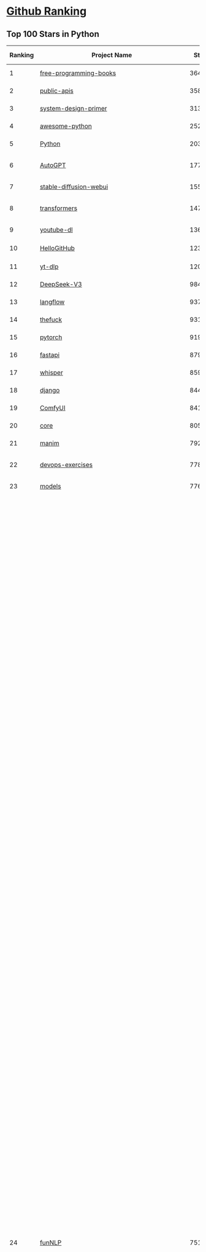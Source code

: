 [Github Ranking](../README.md)
==========

## Top 100 Stars in Python

| Ranking | Project Name | Stars | Forks | Language | Open Issues | Description | Last Commit |
| ------- | ------------ | ----- | ----- | -------- | ----------- | ----------- | ----------- |
| 1 | [free-programming-books](https://github.com/EbookFoundation/free-programming-books) | 364183 | 63853 | Python | 32 | :books: Freely available programming books | 2025-07-22T19:36:31Z |
| 2 | [public-apis](https://github.com/public-apis/public-apis) | 358586 | 37634 | Python | 2 | A collective list of free APIs | 2025-05-20T15:56:34Z |
| 3 | [system-design-primer](https://github.com/donnemartin/system-design-primer) | 313923 | 51552 | Python | 247 | Learn how to design large-scale systems. Prep for the system design interview.  Includes Anki flashcards. | 2025-05-21T11:13:33Z |
| 4 | [awesome-python](https://github.com/vinta/awesome-python) | 252967 | 26037 | Python | 0 | An opinionated list of awesome Python frameworks, libraries, software and resources. | 2025-07-17T16:35:51Z |
| 5 | [Python](https://github.com/TheAlgorithms/Python) | 203448 | 47136 | Python | 74 | All Algorithms implemented in Python | 2025-07-29T21:27:31Z |
| 6 | [AutoGPT](https://github.com/Significant-Gravitas/AutoGPT) | 177411 | 45921 | Python | 147 | AutoGPT is the vision of accessible AI for everyone, to use and to build on. Our mission is to provide the tools, so that you can focus on what matters. | 2025-08-01T18:07:10Z |
| 7 | [stable-diffusion-webui](https://github.com/AUTOMATIC1111/stable-diffusion-webui) | 155124 | 28780 | Python | 2361 | Stable Diffusion web UI | 2025-05-03T06:17:03Z |
| 8 | [transformers](https://github.com/huggingface/transformers) | 147752 | 29877 | Python | 1074 | 🤗 Transformers: the model-definition framework for state-of-the-art machine learning models in text, vision, audio, and multimodal models, for both inference and training.  | 2025-08-01T18:58:41Z |
| 9 | [youtube-dl](https://github.com/ytdl-org/youtube-dl) | 136712 | 10418 | Python | 3643 | Command-line program to download videos from YouTube.com and other video sites | 2025-05-04T11:53:05Z |
| 10 | [HelloGitHub](https://github.com/521xueweihan/HelloGitHub) | 123420 | 10595 | Python | 208 | :octocat: 分享 GitHub 上有趣、入门级的开源项目。Share interesting, entry-level open source projects on GitHub. | 2025-07-30T17:30:00Z |
| 11 | [yt-dlp](https://github.com/yt-dlp/yt-dlp) | 120812 | 9588 | Python | 1602 | A feature-rich command-line audio/video downloader | 2025-07-31T20:33:05Z |
| 12 | [DeepSeek-V3](https://github.com/deepseek-ai/DeepSeek-V3) | 98450 | 16037 | Python | 35 | None | 2025-06-27T08:46:37Z |
| 13 | [langflow](https://github.com/langflow-ai/langflow) | 93725 | 7232 | Python | 472 | Langflow is a powerful tool for building and deploying AI-powered agents and workflows. | 2025-08-01T18:45:44Z |
| 14 | [thefuck](https://github.com/nvbn/thefuck) | 93168 | 3733 | Python | 285 | Magnificent app which corrects your previous console command. | 2024-07-19T14:56:13Z |
| 15 | [pytorch](https://github.com/pytorch/pytorch) | 91963 | 24823 | Python | 15380 | Tensors and Dynamic neural networks in Python with strong GPU acceleration | 2025-08-01T19:02:26Z |
| 16 | [fastapi](https://github.com/fastapi/fastapi) | 87905 | 7670 | Python | 49 | FastAPI framework, high performance, easy to learn, fast to code, ready for production | 2025-08-01T14:33:00Z |
| 17 | [whisper](https://github.com/openai/whisper) | 85912 | 10550 | Python | 0 | Robust Speech Recognition via Large-Scale Weak Supervision | 2025-06-26T01:05:52Z |
| 18 | [django](https://github.com/django/django) | 84433 | 32747 | Python | 0 | The Web framework for perfectionists with deadlines. | 2025-08-01T07:43:22Z |
| 19 | [ComfyUI](https://github.com/comfyanonymous/ComfyUI) | 84122 | 9324 | Python | 2435 | The most powerful and modular diffusion model GUI, api and backend with a graph/nodes interface. | 2025-08-01T09:25:44Z |
| 20 | [core](https://github.com/home-assistant/core) | 80500 | 34517 | Python | 2401 | :house_with_garden: Open source home automation that puts local control and privacy first. | 2025-08-01T19:00:53Z |
| 21 | [manim](https://github.com/3b1b/manim) | 79239 | 6821 | Python | 449 | Animation engine for explanatory math videos | 2025-06-14T15:50:43Z |
| 22 | [devops-exercises](https://github.com/bregman-arie/devops-exercises) | 77806 | 17445 | Python | 35 | Linux, Jenkins, AWS, SRE, Prometheus, Docker, Python, Ansible, Git, Kubernetes, Terraform, OpenStack, SQL, NoSQL, Azure, GCP, DNS, Elastic, Network, Virtualization. DevOps Interview Questions | 2025-04-24T19:36:05Z |
| 23 | [models](https://github.com/tensorflow/models) | 77617 | 45524 | Python | 1076 | Models and examples built with TensorFlow | 2025-07-29T19:00:10Z |
| 24 | [funNLP](https://github.com/fighting41love/funNLP) | 75183 | 14940 | Python | 33 | 中英文敏感词、语言检测、中外手机/电话归属地/运营商查询、名字推断性别、手机号抽取、身份证抽取、邮箱抽取、中日文人名库、中文缩写库、拆字词典、词汇情感值、停用词、反动词表、暴恐词表、繁简体转换、英文模拟中文发音、汪峰歌词生成器、职业名称词库、同义词库、反义词库、否定词库、汽车品牌词库、汽车零件词库、连续英文切割、各种中文词向量、公司名字大全、古诗词库、IT词库、财经词库、成语词库、地名词库、历史名人词库、诗词词库、医学词库、饮食词库、法律词库、汽车词库、动物词库、中文聊天语料、中文谣言数据、百度中文问答数据集、句子相似度匹配算法集合、bert资源、文本生成&摘要相关工具、cocoNLP信息抽取工具、国内电话号码正则匹配、清华大学XLORE:中英文跨语言百科知识图谱、清华大学人工智能技术系列报告、自然语言生成、NLU太难了系列、自动对联数据及机器人、用户名黑名单列表、罪名法务名词及分类模型、微信公众号语料、cs224n深度学习自然语言处理课程、中文手写汉字识别、中文自然语言处理 语料/数据集、变量命名神器、分词语料库+代码、任务型对话英文数据集、ASR 语音数据集 + 基于深度学习的中文语音识别系统、笑声检测器、Microsoft多语言数字/单位/如日期时间识别包、中华新华字典数据库及api(包括常用歇后语、成语、词语和汉字)、文档图谱自动生成、SpaCy 中文模型、Common Voice语音识别数据集新版、神经网络关系抽取、基于bert的命名实体识别、关键词(Keyphrase)抽取包pke、基于医疗领域知识图谱的问答系统、基于依存句法与语义角色标注的事件三元组抽取、依存句法分析4万句高质量标注数据、cnocr：用来做中文OCR的Python3包、中文人物关系知识图谱项目、中文nlp竞赛项目及代码汇总、中文字符数据、speech-aligner: 从“人声语音”及其“语言文本”产生音素级别时间对齐标注的工具、AmpliGraph: 知识图谱表示学习(Python)库：知识图谱概念链接预测、Scattertext 文本可视化(python)、语言/知识表示工具：BERT & ERNIE、中文对比英文自然语言处理NLP的区别综述、Synonyms中文近义词工具包、HarvestText领域自适应文本挖掘工具（新词发现-情感分析-实体链接等）、word2word：(Python)方便易用的多语言词-词对集：62种语言/3,564个多语言对、语音识别语料生成工具：从具有音频/字幕的在线视频创建自动语音识别(ASR)语料库、构建医疗实体识别的模型（包含词典和语料标注）、单文档非监督的关键词抽取、Kashgari中使用gpt-2语言模型、开源的金融投资数据提取工具、文本自动摘要库TextTeaser: 仅支持英文、人民日报语料处理工具集、一些关于自然语言的基本模型、基于14W歌曲知识库的问答尝试--功能包括歌词接龙and已知歌词找歌曲以及歌曲歌手歌词三角关系的问答、基于Siamese bilstm模型的相似句子判定模型并提供训练数据集和测试数据集、用Transformer编解码模型实现的根据Hacker News文章标题自动生成评论、用BERT进行序列标记和文本分类的模板代码、LitBank：NLP数据集——支持自然语言处理和计算人文学科任务的100部带标记英文小说语料、百度开源的基准信息抽取系统、虚假新闻数据集、Facebook: LAMA语言模型分析，提供Transformer-XL/BERT/ELMo/GPT预训练语言模型的统一访问接口、CommonsenseQA：面向常识的英文QA挑战、中文知识图谱资料、数据及工具、各大公司内部里大牛分享的技术文档 PDF 或者 PPT、自然语言生成SQL语句（英文）、中文NLP数据增强（EDA）工具、英文NLP数据增强工具 、基于医药知识图谱的智能问答系统、京东商品知识图谱、基于mongodb存储的军事领域知识图谱问答项目、基于远监督的中文关系抽取、语音情感分析、中文ULMFiT-情感分析-文本分类-语料及模型、一个拍照做题程序、世界各国大规模人名库、一个利用有趣中文语料库 qingyun 训练出来的中文聊天机器人、中文聊天机器人seqGAN、省市区镇行政区划数据带拼音标注、教育行业新闻语料库包含自动文摘功能、开放了对话机器人-知识图谱-语义理解-自然语言处理工具及数据、中文知识图谱：基于百度百科中文页面-抽取三元组信息-构建中文知识图谱、masr: 中文语音识别-提供预训练模型-高识别率、Python音频数据增广库、中文全词覆盖BERT及两份阅读理解数据、ConvLab：开源多域端到端对话系统平台、中文自然语言处理数据集、基于最新版本rasa搭建的对话系统、基于TensorFlow和BERT的管道式实体及关系抽取、一个小型的证券知识图谱/知识库、复盘所有NLP比赛的TOP方案、OpenCLaP：多领域开源中文预训练语言模型仓库、UER：基于不同语料+编码器+目标任务的中文预训练模型仓库、中文自然语言处理向量合集、基于金融-司法领域(兼有闲聊性质)的聊天机器人、g2pC：基于上下文的汉语读音自动标记模块、Zincbase 知识图谱构建工具包、诗歌质量评价/细粒度情感诗歌语料库、快速转化「中文数字」和「阿拉伯数字」、百度知道问答语料库、基于知识图谱的问答系统、jieba_fast 加速版的jieba、正则表达式教程、中文阅读理解数据集、基于BERT等最新语言模型的抽取式摘要提取、Python利用深度学习进行文本摘要的综合指南、知识图谱深度学习相关资料整理、维基大规模平行文本语料、StanfordNLP 0.2.0：纯Python版自然语言处理包、NeuralNLP-NeuralClassifier：腾讯开源深度学习文本分类工具、端到端的封闭域对话系统、中文命名实体识别：NeuroNER vs. BertNER、新闻事件线索抽取、2019年百度的三元组抽取比赛：“科学空间队”源码、基于依存句法的开放域文本知识三元组抽取和知识库构建、中文的GPT2训练代码、ML-NLP - 机器学习(Machine Learning)NLP面试中常考到的知识点和代码实现、nlp4han:中文自然语言处理工具集(断句/分词/词性标注/组块/句法分析/语义分析/NER/N元语法/HMM/代词消解/情感分析/拼写检查、XLM：Facebook的跨语言预训练语言模型、用基于BERT的微调和特征提取方法来进行知识图谱百度百科人物词条属性抽取、中文自然语言处理相关的开放任务-数据集-当前最佳结果、CoupletAI - 基于CNN+Bi-LSTM+Attention 的自动对对联系统、抽象知识图谱、MiningZhiDaoQACorpus - 580万百度知道问答数据挖掘项目、brat rapid annotation tool: 序列标注工具、大规模中文知识图谱数据：1.4亿实体、数据增强在机器翻译及其他nlp任务中的应用及效果、allennlp阅读理解:支持多种数据和模型、PDF表格数据提取工具 、 Graphbrain：AI开源软件库和科研工具，目的是促进自动意义提取和文本理解以及知识的探索和推断、简历自动筛选系统、基于命名实体识别的简历自动摘要、中文语言理解测评基准，包括代表性的数据集&基准模型&语料库&排行榜、树洞 OCR 文字识别 、从包含表格的扫描图片中识别表格和文字、语声迁移、Python口语自然语言处理工具集(英文)、 similarity：相似度计算工具包，java编写、海量中文预训练ALBERT模型 、Transformers 2.0 、基于大规模音频数据集Audioset的音频增强 、Poplar：网页版自然语言标注工具、图片文字去除，可用于漫画翻译 、186种语言的数字叫法库、Amazon发布基于知识的人-人开放领域对话数据集 、中文文本纠错模块代码、繁简体转换 、 Python实现的多种文本可读性评价指标、类似于人名/地名/组织机构名的命名体识别数据集 、东南大学《知识图谱》研究生课程(资料)、. 英文拼写检查库 、 wwsearch是企业微信后台自研的全文检索引擎、CHAMELEON：深度学习新闻推荐系统元架构 、 8篇论文梳理BERT相关模型进展与反思、DocSearch：免费文档搜索引擎、 LIDA：轻量交互式对话标注工具 、aili - the fastest in-memory index in the East 东半球最快并发索引 、知识图谱车音工作项目、自然语言生成资源大全 、中日韩分词库mecab的Python接口库、中文文本摘要/关键词提取、汉字字符特征提取器 (featurizer)，提取汉字的特征（发音特征、字形特征）用做深度学习的特征、中文生成任务基准测评 、中文缩写数据集、中文任务基准测评 - 代表性的数据集-基准(预训练)模型-语料库-baseline-工具包-排行榜、PySS3：面向可解释AI的SS3文本分类器机器可视化工具 、中文NLP数据集列表、COPE - 格律诗编辑程序、doccano：基于网页的开源协同多语言文本标注工具 、PreNLP：自然语言预处理库、简单的简历解析器，用来从简历中提取关键信息、用于中文闲聊的GPT2模型：GPT2-chitchat、基于检索聊天机器人多轮响应选择相关资源列表(Leaderboards、Datasets、Papers)、(Colab)抽象文本摘要实现集锦(教程 、词语拼音数据、高效模糊搜索工具、NLP数据增广资源集、微软对话机器人框架 、 GitHub Typo Corpus：大规模GitHub多语言拼写错误/语法错误数据集、TextCluster：短文本聚类预处理模块 Short text cluster、面向语音识别的中文文本规范化、BLINK：最先进的实体链接库、BertPunc：基于BERT的最先进标点修复模型、Tokenizer：快速、可定制的文本词条化库、中文语言理解测评基准，包括代表性的数据集、基准(预训练)模型、语料库、排行榜、spaCy 医学文本挖掘与信息提取 、 NLP任务示例项目代码集、 python拼写检查库、chatbot-list - 行业内关于智能客服、聊天机器人的应用和架构、算法分享和介绍、语音质量评价指标(MOSNet, BSSEval, STOI, PESQ, SRMR)、 用138GB语料训练的法文RoBERTa预训练语言模型 、BERT-NER-Pytorch：三种不同模式的BERT中文NER实验、无道词典 - 有道词典的命令行版本，支持英汉互查和在线查询、2019年NLP亮点回顾、 Chinese medical dialogue data 中文医疗对话数据集 、最好的汉字数字(中文数字)-阿拉伯数字转换工具、 基于百科知识库的中文词语多词义/义项获取与特定句子词语语义消歧、awesome-nlp-sentiment-analysis - 情感分析、情绪原因识别、评价对象和评价词抽取、LineFlow：面向所有深度学习框架的NLP数据高效加载器、中文医学NLP公开资源整理 、MedQuAD：(英文)医学问答数据集、将自然语言数字串解析转换为整数和浮点数、Transfer Learning in Natural Language Processing (NLP) 、面向语音识别的中文/英文发音辞典、Tokenizers：注重性能与多功能性的最先进分词器、CLUENER 细粒度命名实体识别 Fine Grained Named Entity Recognition、 基于BERT的中文命名实体识别、中文谣言数据库、NLP数据集/基准任务大列表、nlp相关的一些论文及代码, 包括主题模型、词向量(Word Embedding)、命名实体识别(NER)、文本分类(Text Classificatin)、文本生成(Text Generation)、文本相似性(Text Similarity)计算等，涉及到各种与nlp相关的算法，基于keras和tensorflow 、Python文本挖掘/NLP实战示例、 Blackstone：面向非结构化法律文本的spaCy pipeline和NLP模型通过同义词替换实现文本“变脸” 、中文 预训练 ELECTREA 模型: 基于对抗学习 pretrain Chinese Model 、albert-chinese-ner - 用预训练语言模型ALBERT做中文NER 、基于GPT2的特定主题文本生成/文本增广、开源预训练语言模型合集、多语言句向量包、编码、标记和实现：一种可控高效的文本生成方法、 英文脏话大列表 、attnvis：GPT2、BERT等transformer语言模型注意力交互可视化、CoVoST：Facebook发布的多语种语音-文本翻译语料库，包括11种语言(法语、德语、荷兰语、俄语、西班牙语、意大利语、土耳其语、波斯语、瑞典语、蒙古语和中文)的语音、文字转录及英文译文、Jiagu自然语言处理工具 - 以BiLSTM等模型为基础，提供知识图谱关系抽取 中文分词 词性标注 命名实体识别 情感分析 新词发现 关键词 文本摘要 文本聚类等功能、用unet实现对文档表格的自动检测，表格重建、NLP事件提取文献资源列表 、 金融领域自然语言处理研究资源大列表、CLUEDatasetSearch - 中英文NLP数据集：搜索所有中文NLP数据集，附常用英文NLP数据集 、medical_NER - 中文医学知识图谱命名实体识别 、(哈佛)讲因果推理的免费书、知识图谱相关学习资料/数据集/工具资源大列表、Forte：灵活强大的自然语言处理pipeline工具集 、Python字符串相似性算法库、PyLaia：面向手写文档分析的深度学习工具包、TextFooler：针对文本分类/推理的对抗文本生成模块、Haystack：灵活、强大的可扩展问答(QA)框架、中文关键短语抽取工具 | 2024-05-10T07:38:24Z |
| 25 | [Deep-Live-Cam](https://github.com/hacksider/Deep-Live-Cam) | 72206 | 10395 | Python | 64 | real time face swap and one-click video deepfake with only a single image | 2025-08-01T18:56:26Z |
| 26 | [d2l-zh](https://github.com/d2l-ai/d2l-zh) | 71246 | 11762 | Python | 0 | 《动手学深度学习》：面向中文读者、能运行、可讨论。中英文版被70多个国家的500多所大学用于教学。 | 2024-07-30T09:32:19Z |
| 27 | [screenshot-to-code](https://github.com/abi/screenshot-to-code) | 70503 | 8712 | Python | 100 | Drop in a screenshot and convert it to clean code (HTML/Tailwind/React/Vue) | 2025-07-27T20:51:24Z |
| 28 | [flask](https://github.com/pallets/flask) | 70095 | 16506 | Python | 6 | The Python micro framework for building web applications. | 2025-06-12T20:48:14Z |
| 29 | [markitdown](https://github.com/microsoft/markitdown) | 70007 | 3777 | Python | 244 | Python tool for converting files and office documents to Markdown. | 2025-06-04T04:09:25Z |
| 30 | [awesome-machine-learning](https://github.com/josephmisiti/awesome-machine-learning) | 69154 | 15026 | Python | 1 | A curated list of awesome Machine Learning frameworks, libraries and software. | 2025-06-25T14:00:11Z |
| 31 | [gpt_academic](https://github.com/binary-husky/gpt_academic) | 69037 | 8370 | Python | 262 | 为GPT/GLM等LLM大语言模型提供实用化交互接口，特别优化论文阅读/润色/写作体验，模块化设计，支持自定义快捷按钮&函数插件，支持Python和C++等项目剖析&自译解功能，PDF/LaTex论文翻译&总结功能，支持并行问询多种LLM模型，支持chatglm3等本地模型。接入通义千问, deepseekcoder, 讯飞星火, 文心一言, llama2, rwkv, claude2, moss等。 | 2025-07-31T14:22:25Z |
| 32 | [PayloadsAllTheThings](https://github.com/swisskyrepo/PayloadsAllTheThings) | 68895 | 15763 | Python | 0 | A list of useful payloads and bypass for Web Application Security and Pentest/CTF | 2025-07-29T17:10:42Z |
| 33 | [cpython](https://github.com/python/cpython) | 68126 | 32487 | Python | 7250 | The Python programming language | 2025-08-01T17:45:40Z |
| 34 | [sherlock](https://github.com/sherlock-project/sherlock) | 67683 | 7776 | Python | 102 | Hunt down social media accounts by username across social networks | 2025-05-06T09:55:10Z |
| 35 | [browser-use](https://github.com/browser-use/browser-use) | 66748 | 7698 | Python | 494 | 🌐 Make websites accessible for AI agents. Automate tasks online with ease. | 2025-08-01T18:48:05Z |
| 36 | [new-pac](https://github.com/Alvin9999/new-pac) | 66234 | 10203 | Python | 430 | 翻墙-科学上网、自由上网、免费科学上网、免费翻墙、fanqiang、油管youtube/视频下载、软件、VPN、一键翻墙浏览器，vps一键搭建翻墙服务器脚本/教程，免费shadowsocks/ss/ssr/v2ray/goflyway账号/节点，翻墙梯子，电脑、手机、iOS、安卓、windows、Mac、Linux、路由器翻墙、科学上网、youtube视频下载、youtube油管镜像/免翻墙网站、美区apple id共享账号、翻墙-科学上网-梯子 | 2025-08-01T18:58:46Z |
| 37 | [ansible](https://github.com/ansible/ansible) | 65793 | 24051 | Python | 549 | Ansible is a radically simple IT automation platform that makes your applications and systems easier to deploy and maintain. Automate everything from code deployment to network configuration to cloud management, in a language that approaches plain English, using SSH, with no agents to install on remote systems. https://docs.ansible.com. | 2025-07-31T15:35:16Z |
| 38 | [gpt4free](https://github.com/xtekky/gpt4free) | 64792 | 13683 | Python | 13 | The official gpt4free repository \| various collection of powerful language models \| o4, o3 and deepseek r1, gpt-4.1, gemini 2.5 | 2025-08-01T10:08:33Z |
| 39 | [keras](https://github.com/keras-team/keras) | 63265 | 19600 | Python | 229 | Deep Learning for humans | 2025-08-01T16:37:00Z |
| 40 | [scikit-learn](https://github.com/scikit-learn/scikit-learn) | 62854 | 26095 | Python | 1575 | scikit-learn: machine learning in Python | 2025-08-01T14:16:37Z |
| 41 | [annotated_deep_learning_paper_implementations](https://github.com/labmlai/annotated_deep_learning_paper_implementations) | 62240 | 6307 | Python | 24 | 🧑‍🏫 60+ Implementations/tutorials of deep learning papers with side-by-side notes 📝; including transformers (original, xl, switch, feedback, vit, ...), optimizers (adam, adabelief, sophia, ...), gans(cyclegan, stylegan2, ...), 🎮 reinforcement learning (ppo, dqn), capsnet, distillation, ... 🧠 | 2025-08-01T10:20:35Z |
| 42 | [OpenHands](https://github.com/All-Hands-AI/OpenHands) | 61583 | 7312 | Python | 295 | 🙌 OpenHands: Code Less, Make More | 2025-08-01T18:09:25Z |
| 43 | [ragflow](https://github.com/infiniflow/ragflow) | 61460 | 6221 | Python | 2528 | RAGFlow is an open-source RAG (Retrieval-Augmented Generation) engine based on deep document understanding. | 2025-08-01T13:58:56Z |
| 44 | [open-interpreter](https://github.com/openinterpreter/open-interpreter) | 60112 | 5137 | Python | 225 | A natural language interface for computers | 2025-07-29T16:57:33Z |
| 45 | [localstack](https://github.com/localstack/localstack) | 59919 | 4206 | Python | 235 | 💻 A fully functional local AWS cloud stack. Develop and test your cloud & Serverless apps offline | 2025-08-01T18:18:41Z |
| 46 | [llama](https://github.com/meta-llama/llama) | 58576 | 9793 | Python | 441 | Inference code for Llama models | 2025-01-26T21:42:26Z |
| 47 | [scrapy](https://github.com/scrapy/scrapy) | 57808 | 10983 | Python | 460 | Scrapy, a fast high-level web crawling & scraping framework for Python. | 2025-08-01T09:01:40Z |
| 48 | [MetaGPT](https://github.com/FoundationAgents/MetaGPT) | 57614 | 6928 | Python | 13 | 🌟 The Multi-Agent Framework: First AI Software Company, Towards Natural Language Programming | 2025-06-30T11:45:55Z |
| 49 | [private-gpt](https://github.com/zylon-ai/private-gpt) | 56384 | 7570 | Python | 250 | Interact with your documents using the power of GPT, 100% privately, no data leaks | 2024-11-13T19:30:32Z |
| 50 | [you-get](https://github.com/soimort/you-get) | 56240 | 9801 | Python | 0 | :arrow_double_down: Dumb downloader that scrapes the web | 2025-04-27T15:33:25Z |
| 51 | [openpilot](https://github.com/commaai/openpilot) | 55634 | 9995 | Python | 125 | openpilot is an operating system for robotics. Currently, it upgrades the driver assistance system on 300+ supported cars. | 2025-08-01T19:00:31Z |
| 52 | [LLaMA-Factory](https://github.com/hiyouga/LLaMA-Factory) | 55358 | 6799 | Python | 532 | Unified Efficient Fine-Tuning of 100+ LLMs & VLMs (ACL 2024) | 2025-07-30T15:05:14Z |
| 53 | [face_recognition](https://github.com/ageitgey/face_recognition) | 55162 | 13643 | Python | 774 | The world's simplest facial recognition api for Python and the command line | 2024-08-21T06:22:36Z |
| 54 | [yolov5](https://github.com/ultralytics/yolov5) | 54860 | 17115 | Python | 253 | YOLOv5 🚀 in PyTorch > ONNX > CoreML > TFLite | 2025-07-14T04:50:34Z |
| 55 | [Real-Time-Voice-Cloning](https://github.com/CorentinJ/Real-Time-Voice-Cloning) | 54786 | 9048 | Python | 204 | Clone a voice in 5 seconds to generate arbitrary speech in real-time | 2025-05-30T11:41:05Z |
| 56 | [gpt-engineer](https://github.com/AntonOsika/gpt-engineer) | 54624 | 7235 | Python | 30 | CLI platform to experiment with codegen. Precursor to: https://lovable.dev | 2025-05-14T10:15:10Z |
| 57 | [awesome-llm-apps](https://github.com/Shubhamsaboo/awesome-llm-apps) | 54599 | 6371 | Python | 2 | Collection of awesome LLM apps with AI Agents and RAG using OpenAI, Anthropic, Gemini and opensource models. | 2025-08-01T03:04:20Z |
| 58 | [faceswap](https://github.com/deepfakes/faceswap) | 54337 | 13429 | Python | 33 | Deepfakes Software For All | 2025-07-11T17:20:12Z |
| 59 | [vllm](https://github.com/vllm-project/vllm) | 53732 | 9079 | Python | 1829 | A high-throughput and memory-efficient inference and serving engine for LLMs | 2025-08-01T18:56:08Z |
| 60 | [requests](https://github.com/psf/requests) | 53111 | 9517 | Python | 197 | A simple, yet elegant, HTTP library. | 2025-07-28T19:09:44Z |
| 61 | [hackingtool](https://github.com/Z4nzu/hackingtool) | 53102 | 5725 | Python | 52 | ALL IN ONE Hacking Tool For Hackers | 2025-03-03T15:17:19Z |
| 62 | [rich](https://github.com/Textualize/rich) | 53096 | 1860 | Python | 208 | Rich is a Python library for rich text and beautiful formatting in the terminal. | 2025-07-25T07:35:18Z |
| 63 | [PaddleOCR](https://github.com/PaddlePaddle/PaddleOCR) | 52188 | 8471 | Python | 131 | Awesome multilingual OCR and Document Parsing toolkits based on PaddlePaddle (practical ultra lightweight OCR system, support 80+ languages recognition, provide data annotation and synthesis tools, support training and deployment among server, mobile, embedded and IoT devices) | 2025-07-29T06:30:46Z |
| 64 | [grok-1](https://github.com/xai-org/grok-1) | 50399 | 8358 | Python | 0 | Grok open release | 2024-08-30T04:17:25Z |
| 65 | [crawl4ai](https://github.com/unclecode/crawl4ai) | 50158 | 4880 | Python | 162 | 🚀🤖 Crawl4AI: Open-source LLM Friendly Web Crawler & Scraper. Don't be shy, join here: https://discord.gg/jP8KfhDhyN | 2025-07-31T07:21:03Z |
| 66 | [GPT-SoVITS](https://github.com/RVC-Boss/GPT-SoVITS) | 49506 | 5432 | Python | 704 | 1 min voice data can also be used to train a good TTS model! (few shot voice cloning) | 2025-07-18T16:29:48Z |
| 67 | [OpenManus](https://github.com/FoundationAgents/OpenManus) | 48581 | 8497 | Python | 402 | No fortress, purely open ground.  OpenManus is Coming. | 2025-07-28T16:26:05Z |
| 68 | [autogen](https://github.com/microsoft/autogen) | 48168 | 7356 | Python | 390 | A programming framework for agentic AI 🤖 PyPi: autogen-agentchat Discord: https://aka.ms/autogen-discord Office Hour: https://aka.ms/autogen-officehour | 2025-08-01T18:24:26Z |
| 69 | [30-Days-Of-Python](https://github.com/Asabeneh/30-Days-Of-Python) | 48114 | 9186 | Python | 53 | 30 days of Python programming challenge is a step-by-step guide to learn the Python programming language in 30 days. This challenge may take more than100 days, follow your own pace.  These videos may help too: https://www.youtube.com/channel/UC7PNRuno1rzYPb1xLa4yktw | 2025-06-04T21:49:56Z |
| 70 | [professional-programming](https://github.com/charlax/professional-programming) | 47883 | 3806 | Python | 1 | A collection of learning resources for curious software engineers | 2025-07-28T09:41:42Z |
| 71 | [OpenBB](https://github.com/OpenBB-finance/OpenBB) | 47359 | 4330 | Python | 48 | Investment Research for Everyone, Everywhere. | 2025-07-31T00:03:13Z |
| 72 | [big-list-of-naughty-strings](https://github.com/minimaxir/big-list-of-naughty-strings) | 47357 | 2159 | Python | 69 | The Big List of Naughty Strings is a list of strings which have a high probability of causing issues when used as user-input data. | 2024-04-18T03:26:59Z |
| 73 | [pandas](https://github.com/pandas-dev/pandas) | 46164 | 18742 | Python | 3655 | Flexible and powerful data analysis / manipulation library for Python, providing labeled data structures similar to R data.frame objects, statistical functions, and much more | 2025-08-01T16:58:40Z |
| 74 | [Fooocus](https://github.com/lllyasviel/Fooocus) | 45950 | 7334 | Python | 210 | Focus on prompting and generating | 2025-01-24T10:55:35Z |
| 75 | [odoo](https://github.com/odoo/odoo) | 44782 | 28925 | Python | 3265 | Odoo. Open Source Apps To Grow Your Business. | 2025-08-01T18:56:03Z |
| 76 | [text-generation-webui](https://github.com/oobabooga/text-generation-webui) | 44530 | 5732 | Python | 2573 | LLM UI with advanced features, easy setup, and multiple backend support. | 2025-08-01T18:04:50Z |
| 77 | [ultralytics](https://github.com/ultralytics/ultralytics) | 43872 | 8566 | Python | 254 | Ultralytics YOLO 🚀 | 2025-08-01T18:12:39Z |
| 78 | [llama_index](https://github.com/run-llama/llama_index) | 43454 | 6247 | Python | 228 | LlamaIndex is the leading framework for building LLM-powered agents over your data. | 2025-07-31T20:19:05Z |
| 79 | [nanoGPT](https://github.com/karpathy/nanoGPT) | 43321 | 7286 | Python | 225 | The simplest, fastest repository for training/finetuning medium-sized GPTs. | 2024-12-09T23:53:04Z |
| 80 | [unsloth](https://github.com/unslothai/unsloth) | 43045 | 3455 | Python | 682 | Fine-tuning & Reinforcement Learning for LLMs. 🦥 Train Qwen3, Llama 4, DeepSeek-R1, Gemma 3, TTS 2x faster with 70% less VRAM. | 2025-07-29T10:07:06Z |
| 81 | [python-patterns](https://github.com/faif/python-patterns) | 41800 | 7026 | Python | 10 | A collection of design patterns/idioms in Python | 2025-07-19T00:16:40Z |
| 82 | [TTS](https://github.com/coqui-ai/TTS) | 41755 | 5447 | Python | 4 | 🐸💬 - a deep learning toolkit for Text-to-Speech, battle-tested in research and production | 2024-08-16T12:07:14Z |
| 83 | [sentry](https://github.com/getsentry/sentry) | 41593 | 4401 | Python | 2153 | Developer-first error tracking and performance monitoring | 2025-08-01T19:02:28Z |
| 84 | [stablediffusion](https://github.com/Stability-AI/stablediffusion) | 41453 | 5290 | Python | 248 | High-Resolution Image Synthesis with Latent Diffusion Models | 2025-06-25T14:18:37Z |
| 85 | [airflow](https://github.com/apache/airflow) | 41333 | 15396 | Python | 1289 | Apache Airflow - A platform to programmatically author, schedule, and monitor workflows | 2025-08-01T18:40:37Z |
| 86 | [diagrams](https://github.com/mingrammer/diagrams) | 41250 | 2654 | Python | 309 | :art: Diagram as Code for prototyping cloud system architectures | 2025-07-22T11:31:47Z |
| 87 | [ailearning](https://github.com/apachecn/ailearning) | 41206 | 11580 | Python | 3 | AiLearning：数据分析+机器学习实战+线性代数+PyTorch+NLTK+TF2 | 2024-11-12T16:21:55Z |
| 88 | [MinerU](https://github.com/opendatalab/MinerU) | 41122 | 3382 | Python | 116 | A high-quality tool for convert PDF to Markdown and JSON.一站式开源高质量数据提取工具，将PDF转换成Markdown和JSON格式。 | 2025-08-01T10:43:01Z |
| 89 | [ChatGLM-6B](https://github.com/zai-org/ChatGLM-6B) | 41112 | 5217 | Python | 557 | ChatGLM-6B: An Open Bilingual Dialogue Language Model \| 开源双语对话语言模型 | 2024-06-27T04:05:25Z |
| 90 | [ColossalAI](https://github.com/hpcaitech/ColossalAI) | 41061 | 4527 | Python | 434 | Making large AI models cheaper, faster and more accessible | 2025-07-30T10:14:48Z |
| 91 | [freqtrade](https://github.com/freqtrade/freqtrade) | 40973 | 8267 | Python | 30 | Free, open source crypto trading bot | 2025-08-01T04:58:35Z |
| 92 | [black](https://github.com/psf/black) | 40737 | 2617 | Python | 327 | The uncompromising Python code formatter | 2025-07-29T14:31:26Z |
| 93 | [streamlit](https://github.com/streamlit/streamlit) | 40703 | 3631 | Python | 1105 | Streamlit — A faster way to build and share data apps. | 2025-08-01T18:44:09Z |
| 94 | [mitmproxy](https://github.com/mitmproxy/mitmproxy) | 39998 | 4264 | Python | 333 | An interactive TLS-capable intercepting HTTP proxy for penetration testers and software developers. | 2025-07-14T07:32:19Z |
| 95 | [cheat.sh](https://github.com/chubin/cheat.sh) | 39749 | 1839 | Python | 124 | the only cheat sheet you need | 2025-08-01T10:34:23Z |
| 96 | [DeepSpeed](https://github.com/deepspeedai/DeepSpeed) | 39565 | 4495 | Python | 1081 | DeepSpeed is a deep learning optimization library that makes distributed training and inference easy, efficient, and effective. | 2025-08-01T18:34:00Z |
| 97 | [bert](https://github.com/google-research/bert) | 39379 | 9696 | Python | 790 | TensorFlow code and pre-trained models for BERT | 2024-07-23T23:39:41Z |
| 98 | [gradio](https://github.com/gradio-app/gradio) | 39290 | 3007 | Python | 435 | Build and share delightful machine learning apps, all in Python. 🌟 Star to support our work! | 2025-08-01T15:31:12Z |
| 99 | [Deep-Learning-Papers-Reading-Roadmap](https://github.com/floodsung/Deep-Learning-Papers-Reading-Roadmap) | 39196 | 7350 | Python | 52 | Deep Learning papers reading roadmap for anyone who are eager to learn this amazing tech! | 2022-11-27T13:18:32Z |
| 100 | [FastChat](https://github.com/lm-sys/FastChat) | 38929 | 4731 | Python | 832 | An open platform for training, serving, and evaluating large language models. Release repo for Vicuna and Chatbot Arena. | 2025-06-02T15:22:03Z |

